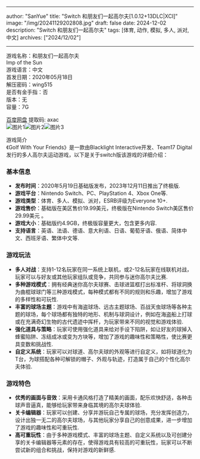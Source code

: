 
---
author: "SanYue"
title: "Switch 和朋友们一起高尔夫[1.0.12+13DLC|XCI]"
image: "/img/20241129202808.jpg"
draft: false
date: 2024-12-02
description: "Switch 和朋友们一起高尔夫"
tags: [体育, 动作, 模拟, 多人, 派对, 中文]
archives: ["2024/12/02"]

---

游戏名称：和朋友们一起高尔夫   
Imp of the Sun    
游戏语言：中文  
首发日期：2020年05月18日  
解压密码：wing515  
是否有金手指：否  
版本：无   
容量：7G

[百度网盘](https://pan.baidu.com/s/1paYcoo2jo2TeVUPaCqAUDQ) 提取码: axac  
![图片1](/img/9e368b.jpg)![图片2](/img/5983d8.jpg)![图片3](/img/6034d8.jpg)  

游戏简介  
《Golf With Your Friends》是一款由Blacklight Interactive开发、Team17 Digital发行的多人高尔夫运动游戏，以下是关于switch版该游戏的详细介绍：

### 基本信息
- **发布时间**：2020年5月19日基础版发布，2023年12月11日推出了终极版.
- **游戏平台**：Nintendo Switch、PC、PlayStation 4、Xbox One等.
- **游戏类型**：体育、多人、模拟、派对，ESRB评级为Everyone 10+.
- **游戏售价**：基础版在美区售价19.99美元，终极版在Nintendo Switch美区售价29.99美元 。
- **游戏大小**：基础版约4.9GB，终极版容量更大，包含更多内容.
- **支持语言**：英语、法语、德语、意大利语、日语、葡萄牙语、俄语、简体中文、西班牙语、繁体中文等.

### 游戏玩法
- **多人对战**：支持1-12名玩家在同一系统上联机，或2-12名玩家在线联机对战，玩家可以与好友或其他玩家组队或竞争，共同参与迷你高尔夫比赛.
- **多种游戏模式**：拥有经典迷你高尔夫球赛、击球进篮框打出标准杆、将球洞换为曲棍球球门等三种游戏模式，每种模式都有不同的规则和乐趣，增加了游戏的多样性和可玩性.
- **丰富的球场主题**：游戏中有海盗球场、远古主题球场、百战天虫球场等各种主题的球场，每个球场都有独特的地形、机制与球洞设计，例如在海盗船上打球或在充满奇幻生物的古代遗迹中挥杆，为玩家带来不同的视觉和游戏体验.
- **强化道具与策略**：玩家可使用强化道具来给对手设下陷阱，如让好友的球掉入蜂蜜陷阱、冻结成冰或变为方块等，增加了游戏的趣味性和策略性，使比赛更具变数和挑战性.
- **自定义系统**：玩家可以对球道、高尔夫球的外观等进行自定义，如将球道化为T台，为球搭配各种可解锁的帽子、外观与轨迹，打造属于自己的个性化高尔夫体验.

### 游戏特色
- **优秀的画面与音效**：采用卡通风格打造了精美的画面，配乐欢快舒适，各种击球声音逼真，能够给玩家带来身临其境的高尔夫球体验.
- **关卡编辑器**：玩家可以创建、分享并游玩自己专属的球场，充分发挥创造力，设计出独一无二的高尔夫球场，与其他玩家分享自己的创意成果，进一步增加了游戏的趣味性和可重玩性.
- **高可重玩性**：由于多种游戏模式、丰富的球场主题、自定义系统以及可创建分享的关卡编辑器等元素的存在，使得游戏具有较高的可重玩性，玩家可以不断尝试新的组合和挑战，保持对游戏的新鲜感.
 

